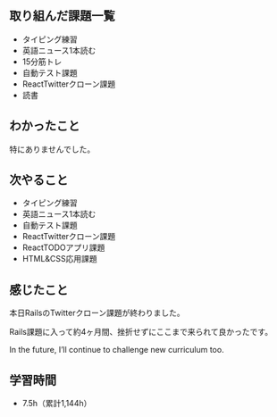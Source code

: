## 取り組んだ課題一覧
- タイピング練習
- 英語ニュース1本読む
- 15分筋トレ
- 自動テスト課題
- ReactTwitterクローン課題
- 読書
## わかったこと
特にありませんでした。
## 次やること
- タイピング練習
- 英語ニュース1本読む
- 自動テスト課題
- ReactTwitterクローン課題
- ReactTODOアプリ課題
- HTML&CSS応用課題
## 感じたこと
本日RailsのTwitterクローン課題が終わりました。

Rails課題に入って約4ヶ月間、挫折せずにここまで来られて良かったです。

In the future, I’ll continue to challenge new curriculum too.

## 学習時間
- 7.5h（累計1,144h）
